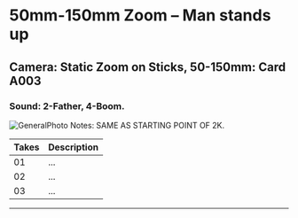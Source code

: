 # 50mm-150mm Zoom – Man stands up

## Camera: Static Zoom on Sticks, 50-150mm: Card A003

### Sound: 2-Father, 4-Boom.

![GeneralPhoto][]
Notes: SAME AS STARTING POINT OF 2K.

| Takes | Description |
|:---|:----|
| 01 | ... |
| 02 | ... |
| 03 | ... |

----


[GeneralPhoto]:  /CelebrateForever/images/Dove6.JPG